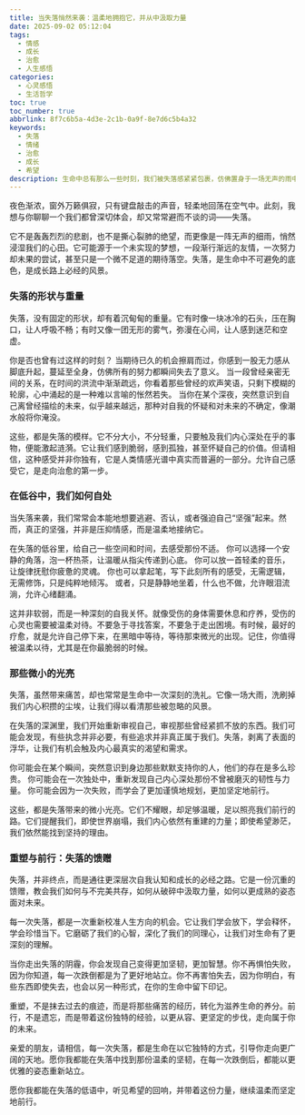 ```yaml
---
title: 当失落悄然来袭：温柔地拥抱它，并从中汲取力量
date: 2025-09-02 05:12:04
tags:
  - 情感
  - 成长
  - 治愈
  - 人生感悟
categories:
  - 心灵感悟
  - 生活哲学
toc: true
toc_number: true
abbrlink: 8f7c6b5a-4d3e-2c1b-0a9f-8e7d6c5b4a32
keywords:
  - 失落
  - 情绪
  - 治愈
  - 成长
  - 希望
description: 生命中总有那么一些时刻，我们被失落感紧紧包裹，仿佛置身于一场无声的雨中。它悄然来袭，带走我们曾紧握的希望、梦想，甚至是一段珍贵的情感。然而，失落并非终点，它更像是一次深刻的洗礼，引导我们重新审视内心，发现那些被遗忘的坚韧与光芒。这篇文章，愿与你一同，温柔地拥抱失落，并在其中找到重生的力量。
---
```


夜色渐浓，窗外万籁俱寂，只有键盘敲击的声音，轻柔地回荡在空气中。此刻，我想与你聊聊一个我们都曾深切体会，却又常常避而不谈的词——失落。

它不是轰轰烈烈的悲剧，也不是撕心裂肺的绝望，而更像是一阵无声的细雨，悄然浸湿我们的心田。它可能源于一个未实现的梦想，一段渐行渐远的友情，一次努力却未果的尝试，甚至只是一个微不足道的期待落空。失落，是生命中不可避免的底色，是成长路上必经的风景。

### 失落的形状与重量

失落，没有固定的形状，却有着沉甸甸的重量。它有时像一块冰冷的石头，压在胸口，让人呼吸不畅；有时又像一团无形的雾气，弥漫在心间，让人感到迷茫和空虚。

你是否也曾有过这样的时刻？
当期待已久的机会擦肩而过，你感到一股无力感从脚底升起，蔓延至全身，仿佛所有的努力都瞬间失去了意义。
当一段曾经亲密无间的关系，在时间的洪流中渐渐疏远，你看着那些曾经的欢声笑语，只剩下模糊的轮廓，心中涌起的是一种难以言喻的怅然若失。
当你在某个深夜，突然意识到自己离曾经描绘的未来，似乎越来越远，那种对自我的怀疑和对未来的不确定，像潮水般将你淹没。

这些，都是失落的模样。它不分大小，不分轻重，只要触及我们内心深处在乎的事物，便能激起涟漪。它让我们感到脆弱，感到孤独，甚至怀疑自己的价值。但请相信，这种感受并非你独有，它是人类情感光谱中真实而普遍的一部分。允许自己感受它，是走向治愈的第一步。

### 在低谷中，我们如何自处

当失落来袭，我们常常会本能地想要逃避、否认，或者强迫自己“坚强”起来。然而，真正的坚强，并非是压抑情感，而是温柔地接纳它。

在失落的低谷里，给自己一些空间和时间，去感受那份不适。
你可以选择一个安静的角落，泡一杯热茶，让温暖从指尖传递到心底。
你可以放一首轻柔的音乐，让旋律抚慰你疲惫的灵魂。
你也可以拿起笔，写下此刻所有的感受，无需逻辑，无需修饰，只是纯粹地倾泻。
或者，只是静静地坐着，什么也不做，允许眼泪流淌，允许心绪翻涌。

这并非软弱，而是一种深刻的自我关怀。就像受伤的身体需要休息和疗养，受伤的心灵也需要被温柔对待。不要急于寻找答案，不要急于走出困境。有时候，最好的疗愈，就是允许自己停下来，在黑暗中等待，等待那束微光的出现。记住，你值得被温柔以待，尤其是在你最脆弱的时候。

### 那些微小的光亮

失落，虽然带来痛苦，却也常常是生命中一次深刻的洗礼。它像一场大雨，洗刷掉我们内心积攒的尘埃，让我们得以看清那些被忽略的风景。

在失落的深渊里，我们开始重新审视自己，审视那些曾经紧抓不放的东西。我们可能会发现，有些执念并非必要，有些追求并非真正属于我们。失落，剥离了表面的浮华，让我们有机会触及内心最真实的渴望和需求。

你可能会在某个瞬间，突然意识到身边那些默默支持你的人，他们的存在是多么珍贵。
你可能会在一次独处中，重新发现自己内心深处那份不曾被磨灭的韧性与力量。
你可能会因为一次失败，而学会了更加谨慎地规划，更加坚定地前行。

这些，都是失落带来的微小光亮。它们不耀眼，却足够温暖，足以照亮我们前行的路。它们提醒我们，即使世界崩塌，我们内心依然有重建的力量；即使希望渺茫，我们依然能找到坚持的理由。

### 重塑与前行：失落的馈赠

失落，并非终点，而是通往更深层次自我认知和成长的必经之路。它是一份沉重的馈赠，教会我们如何与不完美共存，如何从破碎中汲取力量，如何以更成熟的姿态面对未来。

每一次失落，都是一次重新校准人生方向的机会。它让我们学会放下，学会释怀，学会珍惜当下。它磨砺了我们的心智，深化了我们的同理心，让我们对生命有了更深刻的理解。

当你走出失落的阴霾，你会发现自己变得更加坚韧，更加智慧。你不再惧怕失败，因为你知道，每一次跌倒都是为了更好地站立。你不再害怕失去，因为你明白，有些东西即使失去，也会以另一种形式，在你的生命中留下印记。

重塑，不是抹去过去的痕迹，而是将那些痛苦的经历，转化为滋养生命的养分。前行，不是遗忘，而是带着这份独特的经验，以更从容、更坚定的步伐，走向属于你的未来。

亲爱的朋友，请相信，每一次失落，都是生命在以它独特的方式，引导你走向更广阔的天地。愿你我都能在失落中找到那份温柔的坚韧，在每一次跌倒后，都能以更优雅的姿态重新站立。

愿你我都能在失落的低语中，听见希望的回响，并带着这份力量，继续温柔而坚定地前行。